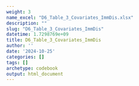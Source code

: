 ```yaml
---
weight: 3
name_excel: "D6_Table_3_Covariates_ImmDis.xlsx"
description: ""
slug: "D6_Table_3_Covariates_ImmDis"
datetime: 1.7298769e+09
title: D6_Table_3_Covariates_ImmDis
author: ''
date: '2024-10-25'
categories: []
tags: []
archetype: codebook
output: html_document
---
```


<div class="tabcontent"></div>
